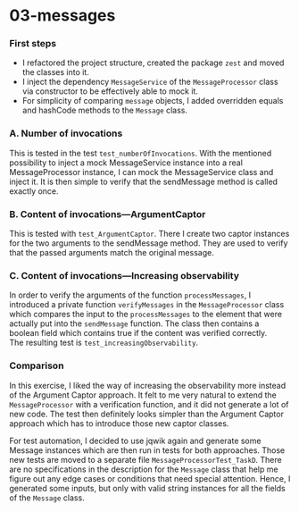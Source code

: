 # 03-messages

### First steps
- I refactored the project structure, created the package `zest` and moved the classes into it.
- I inject the dependency `MessageService` of the  `MessageProcessor` class via constructor to be effectively able to mock it.
- For simplicity of comparing ``message`` objects, I added overridden equals and hashCode methods to the `Message` class.

### A. Number of invocations
This is tested in the test `test_numberOfInvocations`. With the mentioned possibility to inject a mock MessageService instance into a real MessageProcessor instance, I can mock the MessageService class and inject it. It is then simple to verify that the sendMessage method is called exactly once.

### B. Content of invocations—ArgumentCaptor
This is tested with `test_ArgumentCaptor`. There I create two captor instances for the two arguments to the sendMessage method. They are used to verify that the passed arguments match the original message.

### C. Content of invocations—Increasing observability
In order to verify the arguments of the function `processMessages`, I introduced a private function `verifyMessages` in the `MessageProcessor` class which compares the input to the `processMessages` to the element that were actually put into the `sendMessage` function. The class then contains a boolean field which contains true if the content was verified correctly.  
The resulting test is `test_increasingObservability`.



### Comparison
In this exercise, I liked the way of increasing the observability more instead of the Argument Captor approach. It felt to me very natural to extend the `MessageProcessor` with a verification function, and it did not generate a lot of new code. The test
then definitely looks simpler than the Argument Captor approach which has to introduce those new captor classes.  

For test automation, I decided to use jqwik again and generate some Message instances which are then run in tests for both approaches. Those new tests are moved to a separate file `MessageProcessorTest_TaskD`. There are no specifications in the description for the `Message` class that help me figure out any edge cases or conditions that need special attention. Hence, I generated some inputs, but only with valid string instances for all the fields of the `Message` class.